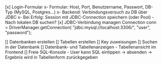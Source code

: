

[x] Login-Formular
    x- Formular: Host, Port, Benutzername, Passwort, DB-Typ (MySQL, Postgres…)
    x- Backend: Verbindungsversuch zu DB über JDBC
    x- Bei Erfolg: Session mit JDBC-Connection speichern (oder Pool)
    - Nach lokalen DB suchen?
[x] JDBC-Verbindung managen
        Connection conn = DriverManager.getConnection(
        "jdbc:mysql://localhost:3306/",
        "user", "password");

[] Datenbanken erstellen
[] Tabellen erstellen
[] Key zuweisungen
[] Suchen in der Datenbank
[] Datenbank- und Tabellenanzeigen
    - Tabellenansicht im Frontend
[] Freie SQL-Konsole
    - User kann SQL eintippen → absenden → Ergebnis wird in Tabellenform zurückgegeben